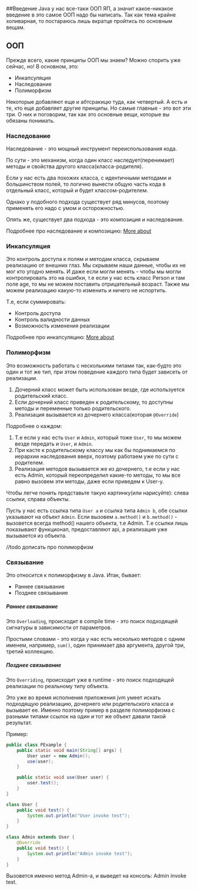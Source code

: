 ##Введение
Java у нас все-таки ООП ЯП, а значит какое-никакое введение в это самое ООП надо бы написать.
Так как тема крайне холиварная, то постараюсь лишь вкратце пройтись по основным вещам.

## ООП
Прежде всего, какие принципы ООП мы знаем? Можно спорить уже сейчас, но!
В основном, это:

* Инкапсуляция
* Наследование
* Полиморфизм

Некоторые добавляют еще и абтсракицю туда, как четвертый. А есть и те, кто еще добавляет другие принципы.
Но самые главные - это вот эти три.
О них и поговорим, так как это основные вещи, которые вы обязаны понимать.

### Наследование
Наследование - это мощный инструмент переиспользования кода.

По сути - это механизм, когда один класс наследует(перенимает) методы и свойства
другого класса(класса-родителя).

Если у нас есть два похожих класса, с идентичными методами и большинством полей,
то логично вынести общую часть кода в отдельный класс, который и будет классом-родителем.

Однако у подобного подхода существует ряд минусов, поэтому применять его надо с умом и осторожностью.

Опять же, существует два подхода - это композиция и наследование.

Подробнее про наследование и композицию:
[More about](./Inheritance.md)
### Инкапсуляция
Это контроль доступа к полям и методам класса, скрываем реализацию от внешних глаз.
Мы скрываем наши данные, чтобы их не мог кто угодно менять. И даже если могли менять - чтобы мы могли контролировать это на ошибки, т.е если у нас есть класс Person и там поле age, то мы не можем поставить отрицательный возраст.
Также мы можем реализацию какую-то изменить и ничего не испортить.

Т.е, если суммировать:
* Контроль доступа
* Контроль валидности данных
* Возможность изменения реализации

Подробнее про инкапсуляцию:
[More about](./Encapsulation.md)

### Полиморфизм
Это возможность работать с несколькими типами так, как-будто это один и тот же тип, при этом поведение каждого типа будет зависеть от реализации.

1. Дочерний класс может быть использован везде, где используется родительский класс.
2. Если дочерний класс приведен к родительскому, то доступны методы и переменные только родительского.
3. Реализация вызывается из дочернего класса(которая `@Override`)

Подробнее о каждом:

1. Т.е если у нас есть `User` и `Admin`, который тоже `User`, то мы можем везде передать и `User`, и `Admin`.
2. При касте к родительскому классу мы как бы поднимаемся по иерархии наследования вверх, поэтому работаем уже по сути с родителем.
3. Реализация методов вызывается же из дочернего, т.е если у нас есть Admin, который переопределил какие-то методы, то мы все равно вызовем эти методы, даже если приведем к User-у.

Чтобы легче понять представьте такую картинку(или нарисуйте): слева ссылки, справа объекты.

Пусть у нас есть ссылка типа `User a` и ссылка типа `Admin b`, обе ссылки указывают на объект `Admin`.
Если вызовем `a.method()` и `b.method()` - вызовется всегда method() нашего объекта, т.е Admin.
Т.е ссылки лишь показывают функционал, предоставляют api, а реализация уже вызывается из объекта.

//todo дописать про полиморфизм

### Связывание
Это относится к полиморфизму в Java.
Итак, бывает:
* Раннее связывание
* Позднее связывание

##### Раннее связывание
Это `Overloading`, происходит в compile time - это поиск подходящей сигнатуры в зависимости от параметров.

Простыми словами - это когда у нас есть несколько методов с одним именем, например, `sum()`, один принимает два аргумента, другой три, третий коллекцию.

##### Позднее связывание
Это `Overriding`, происходит уже в runtime - это поиск подходящей реализации по реальному типу объекта.

Это уже во время исполнения приложения jvm умеет искать подходящую реализацию, дочернего или родительского класса и вызывает ее.
Именно поэтому пример в разделе полиморфизма с разными типами ссылок на один и тот же объект давали такой результат.

Пример:
```java
public class PExample {
    public static void main(String[] args) {
        User user = new Admin();
        use(user);
    }

    public static void use(User user) {
        user.test();
    }
}

class User {
    public void test() {
        System.out.println("User invoke test");
    }
}

class Admin extends User {
    @Override
    public void test() {
        System.out.println("Admin invoke test");
    }
}
```

Вызовется именно метод Admin-а, и выведет на консоль: Admin invoke test.
